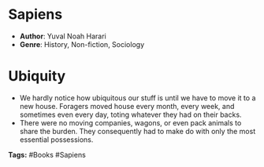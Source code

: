# Sapiens
- **Author**: Yuval Noah Harari 
- **Genre**: History, Non-fiction, Sociology 

# Ubiquity
- We hardly notice how ubiquitous our stuff is until we have to move it to a new house. Foragers	moved house every month, every week,	and sometimes even every day, toting whatever they	had on their backs.
- There were no moving companies, wagons, or even pack animals to share the burden. They consequently had to make do with only the most essential possessions.

**Tags:** #Books #Sapiens